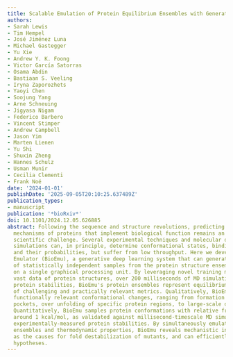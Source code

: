 ```yaml
---
title: Scalable Emulation of Protein Equilibrium Ensembles with Generative Deep Learning
authors:
- Sarah Lewis
- Tim Hempel
- José Jiménez Luna
- Michael Gastegger
- Yu Xie
- Andrew Y. K. Foong
- Victor García Satorras
- Osama Abdin
- Bastiaan S. Veeling
- Iryna Zaporozhets
- Yaoyi Chen
- Soojung Yang
- Arne Schneuing
- Jigyasa Nigam
- Federico Barbero
- Vincent Stimper
- Andrew Campbell
- Jason Yim
- Marten Lienen
- Yu Shi
- Shuxin Zheng
- Hannes Schulz
- Usman Munir
- Cecilia Clementi
- Frank Noé
date: '2024-01-01'
publishDate: '2025-09-05T20:10:25.637489Z'
publication_types:
- manuscript
publication: '*bioRxiv*'
doi: 10.1101/2024.12.05.626885
abstract: Following the sequence and structure revolutions, predicting the dynamical
  mechanisms of proteins that implement biological function remains an outstanding
  scientific challenge. Several experimental techniques and molecular dynamics (MD)
  simulations can, in principle, determine conformational states, binding configurations
  and their probabilities, but suffer from low throughput. Here we develop a Biomolecular
  Emulator (BioEmu), a generative deep learning system that can generate thousands
  of statistically independent samples from the protein structure ensemble per hour
  on a single graphical processing unit. By leveraging novel training methods and
  vast data of protein structures, over 200 milliseconds of MD simulation, and experimental
  protein stabilities, BioEmu's protein ensembles represent equilibrium in a range
  of challenging and practically relevant metrics. Qualitatively, BioEmu samples many
  functionally relevant conformational changes, ranging from formation of cryptic
  pockets, over unfolding of specific protein regions, to large-scale domain rearrangements.
  Quantitatively, BioEmu samples protein conformations with relative free energy errors
  around 1 kcal/mol, as validated against millisecond-timescale MD simulation and
  experimentally-measured protein stabilities. By simultaneously emulating structural
  ensembles and thermodynamic properties, BioEmu reveals mechanistic insights, such
  as the causes for fold destabilization of mutants, and can efficiently provide experimentally-testable
  hypotheses.
---
```

